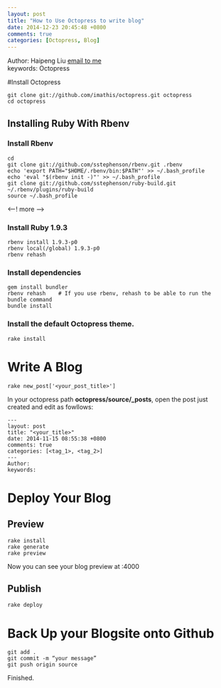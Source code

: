 ```yaml
---
layout: post
title: "How to Use Octopress to write blog"
date: 2014-12-23 20:45:48 +0800
comments: true
categories: [Octopress, Blog]
---
```

Author: Haipeng Liu <A href="mailto:pliu1981@gmail.com">email to me</A></br>
keywords: Octopress</br>

#Install Octopress

``` 
git clone git://github.com/imathis/octopress.git octopress
cd octopress

```
## Installing Ruby With Rbenv

### Install Rbenv

```
cd
git clone git://github.com/sstephenson/rbenv.git .rbenv
echo 'export PATH="$HOME/.rbenv/bin:$PATH"' >> ~/.bash_profile
echo 'eval "$(rbenv init -)"' >> ~/.bash_profile
git clone git://github.com/sstephenson/ruby-build.git ~/.rbenv/plugins/ruby-build
source ~/.bash_profile
```
<--! more -->

### Install Ruby 1.9.3
```
rbenv install 1.9.3-p0
rbenv local(/global) 1.9.3-p0 
rbenv rehash
```
### Install dependencies

```
gem install bundler
rbenv rehash    # If you use rbenv, rehash to be able to run the bundle command
bundle install
```
### Install the default Octopress theme.
```
rake install
```
# Write A Blog

```
rake new_post['<your_post_title>']
```
In your octopress path **octopress/source/_posts**, open the post just created and edit as fowllows:
```
---
layout: post
title: "<your_title>"
date: 2014-11-15 08:55:38 +0800
comments: true
categories: [<tag_1>, <tag_2>]
---
Author: 
keywords: 

```
# Deploy Your Blog

## Preview
```
rake install
rake generate
rake preview
```
Now you can see your blog preview at <localhost>:4000

## Publish
```
rake deploy
```
# Back Up your Blogsite onto Github
```
git add .
git commit -m “your message”
git push origin source
```
Finished.